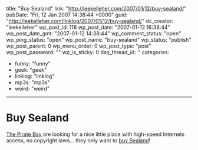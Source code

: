 title: "Buy Sealand"
link: "http://leekelleher.com/2007/01/12/buy-sealand/"
pubDate: "Fri, 12 Jan 2007 14:38:44 +0000"
guid: "http://leekelleher.com/linklog/2007/01/12/buy-sealand/"
dc_creator: "leekelleher"
wp_post_id: 118
wp_post_date: "2007-01-12 16:38:44"
wp_post_date_gmt: "2007-01-12 14:38:44"
wp_comment_status: "open"
wp_ping_status: "open"
wp_post_name: "buy-sealand"
wp_status: "publish"
wp_post_parent: 0
wp_menu_order: 0
wp_post_type: "post"
wp_post_password: ""
wp_is_sticky: 0
dsq_thread_id: ''
categories:
  - funny: "funny"
  - geek: "geek"
  - linklog: "linklog"
  - mp3s: "mp3s"
  - weird: "weird"

---

# Buy Sealand

<a href="http://thepiratebay.org/">The Pirate Bay</a> are looking for a nice little place with high-speed Internets access, no copyright laws... they only want to <a href="http://buysealand.com/?p=3">buy Sealand</a>!